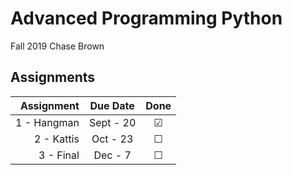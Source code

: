 # Advanced Programming Python
Fall 2019
Chase Brown
## Assignments
| Assignment | Due Date | Done |
|-----------:|:--------:|:----:|
| 1 - Hangman  | Sept - 20 |  ☑   |
| 2 - Kattis  | Oct - 23 |  ☐   |
| 3 - Final | Dec - 7 |  ☐   |
